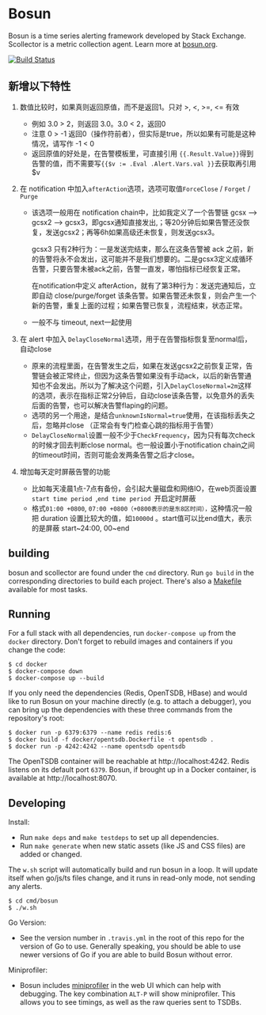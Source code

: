 # Bosun

Bosun is a time series alerting framework developed by Stack Exchange. Scollector is a metric collection agent. Learn more at [bosun.org](http://bosun.org).

[![Build Status](https://travis-ci.org/bosun-monitor/bosun.svg?branch=master)](https://travis-ci.org/bosun-monitor/bosun/branches)

## 新增以下特性

1. 数值比较时，如果真则返回原值，而不是返回1。只对 >, <, >=, <= 有效

   - 例如 3.0 > 2，则返回 3.0。3.0 < 2，返回0
   - 注意 0 > -1 返回0（操作符前者），但实际是true，所以如果有可能是这种情况，请写作 -1 < 0
   - 返回原值的好处是，在告警模板里，可直接引用 `{{.Result.Value}}`得到告警的值，而不需要写`{{$v := .Eval .Alert.Vars.val }}`去获取再引用 $v

2. 在 notification 中加入`afterAction`选项，选项可取值`ForceClose` / `Forget` / `Purge`

   - 该选项一般用在 notification chain中，比如我定义了一个告警链 gcsx --> gcsx2  --> gcsx3，即gcsx通知直接发出,；等20分钟后如果告警还没恢复，发送gcsx2；再等6h如果高级还未恢复，则发送gcsx3。

     gcsx3 只有2种行为：一是发送完结束，那么在这条告警被 ack 之前，新的告警将永不会发出，这可能并不是我们想要的。二是gcsx3定义成循环告警，只要告警未被ack之前，告警一直发，哪怕指标已经恢复正常。

     在notification中定义 afterAction，就有了第3种行为：发送完通知后，立即自动 close/purge/forget 该条告警。如果告警还未恢复，则会产生一个新的告警，重复上面的过程；如果告警已恢复，流程结束，状态正常。

   - 一般不与 timeout, next一起使用

3. 在 alert 中加入 `DelayCloseNormal`选项，用于在告警指标恢复至normal后，自动close

   - 原来的流程里面，在告警发生之后，如果在发送gcsx2之前恢复正常，告警链会被正常终止，但因为这条告警如果没有手动ack，以后的新告警通知也不会发出。所以为了解决这个问题，引入`DelayCloseNormal=2m`这样的选项，表示在指标正常2分钟后，自动close该条告警，以免意外的丢失后面的告警，也可以解决告警flaping的问题。
   - 选项的另一个用途，是结合`unknownIsNormal=true`使用，在该指标丢失之后，忽略并close （正常会有专门检查心跳的指标用于告警）
   - `DelayCloseNormal`设置一般不少于`CheckFrequency`，因为只有每次check的时候才回去判断close normal。也一般设置小于notification chain之间的timeout时间，否则可能会发两条告警之后才close。

4. 增加每天定时屏蔽告警的功能

   - 比如每天凌晨1点-7点有备份，会引起大量磁盘和网络IO，在web页面设置 `start time period `,`end time period `开启定时屏蔽
   - 格式`01:00 +0800`, `07:00 +0800（+0800表示的是东8区时间），`这种情况一般把 duration  设置比较大的值，如`10000d` 。start值可以比end值大，表示的是屏蔽 start~24:00, 00~end



## building

bosun and scollector are found under the `cmd` directory. Run `go build` in the corresponding directories to build each project.
There's also a [Makefile] available for most tasks. 

## Running 

For a full stack with all dependencies, run `docker-compose up` from the `docker` directory. Don't forget to rebuild 
images and containers if you change the code:

    $ cd docker
    $ docker-compose down
    $ docker-compose up --build
    
If you only need the dependencies (Redis, OpenTSDB, HBase) and would like to run Bosun on your machine directly (e.g. to attach
a debugger), you can bring up the dependencies with these three commands from the repository's root:

    $ docker run -p 6379:6379 --name redis redis:6
    $ docker build -f docker/opentsdb.Dockerfile -t opentsdb .
    $ docker run -p 4242:4242 --name opentsdb opentsdb

The OpenTSDB container will be reachable at http://localhost:4242. Redis listens on its default port `6379`.
Bosun, if brought up in a Docker container, is available at http://localhost:8070.

## Developing

Install:

* Run `make deps` and `make testdeps` to set up all dependencies. 
* Run `make generate` when new static assets (like JS and CSS files) are added or changed.

The `w.sh` script will automatically build and run bosun in a loop.
It will update itself when go/js/ts files change, and it runs in read-only mode, not sending any alerts.

```
$ cd cmd/bosun
$ ./w.sh
```

Go Version:

  * See the version number in `.travis.yml` in the root of this repo for the version of Go to use. 
  Generally speaking, you should be able to use newer versions of Go if you are able to build Bosun without error.
  
Miniprofiler:
 * Bosun includes [miniprofiler] in the web UI which can help with debugging. 
 The key combination `ALT-P` will show miniprofiler. This allows you to see timings, as well as the raw queries sent to TSDBs.

[Makefile]: https://github.com/bosun-monitor/bosun/blob/master/Makefile
[miniprofiler]: https://github.com/MiniProfiler/go
